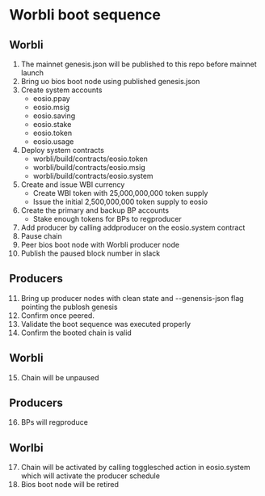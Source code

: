 # Worbli boot sequence


## Worbli

1. The mainnet genesis.json will be published to this repo before mainnet launch
2. Bring uo bios boot node using published genesis.json
3. Create system accounts
   * eosio.ppay
   * eosio.msig
   * eosio.saving
   * eosio.stake
   * eosio.token
   * eosio.usage
4. Deploy system contracts
   * worbli/build/contracts/eosio.token
   * worbli/build/contracts/eosio.msig
   * worbli/build/contracts/eosio.system
5. Create and issue WBI currency 
   * Create WBI token with 25,000,000,000 token supply
   * Issue the initial 2,500,000,000 token supply to eosio
6. Create the primary and backup BP accounts
   * Stake enough tokens for BPs to regproducer
7. Add producer by calling addproducer on the eosio.system contract
8. Pause chain
9. Peer bios boot node with Worbli producer node
10. Publish the paused block number in slack

## Producers

11. Bring up producer nodes with clean state and --genensis-json flag pointing the publosh genesis
12. Confirm once peered.
13. Validate the boot sequence was executed properly
14. Confirm the booted chain is valid

## Worbli

15. Chain will be unpaused

## Producers

16. BPs will regproduce

## Worlbi

17. Chain will be activated by calling togglesched action in eosio.system which will activate the producer schedule
18. Bios boot node will be retired
